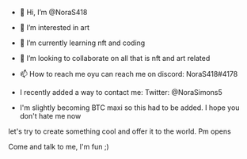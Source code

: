 - 👋 Hi, I’m @NoraS418
- 👀 I’m interested in art
- 🌱 I’m currently learning nft and coding
- 💞️ I’m looking to collaborate on all that is nft and art related
- 📫 How to reach me oyu can reach me on discord: NoraS418#4178
- I recently added a way to contact me: Twitter: @NoraSimons5

- I'm slightly becoming BTC maxi so this had to be added. I hope you don't hate me now

let's try to create something cool and offer it to the world. Pm opens

Come and talk to me, I'm fun ;)

<!---
NoraS418/NoraS418 is a ✨ special ✨ repository because its `README.md` (this file) appears on your GitHub profile.
You can click the Preview link to take a look at your changes.
--->
